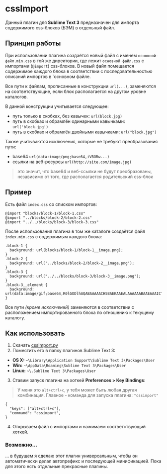 # cssImport
Данный плагин для **Sublime Text 3** предназначен для импорта содержимого css-блоков (БЭМ) в отдельный файл. 

## Принцип работы
При использовании плагина создаётся новый файл с именем `основной-файл.min.css` в той же директории, где лежит `основной файл.css` с импортами (`@import`) css-блоков. В новый файл помещается содержимое каждого блока в соответствии с последовательностью описаний импортов в `основном файле. 

Все пути к файлам, прописанные в конструкции `url(...)`, заменяются на соответствующие, если блок располагается на другом уровне каталогов. 

В данной конструкции учитывается следующее:
- путь только в скобках, без кавычек: 
`url(block.jpg)`
- путь в скобках и обрамлён одинарными кавычками:
`url('block.jpg')`
- путь в скобках и обрамлён двойными кавычками:
`url("block.jpg")`

Также учитываются исключения, которые не требуют преобразования пути:
- base64
`url(data:image/png;base64,iVBORw...)`
- ссылки на веб-ресурсы
`url(http://site.com/image.jpg)`

> это значит, что base64 и веб-ссылки не будут преобразованы, независимо от того, где располагается родительский css-блок

## Пример
Есть файл `index.css` со списком импортов:

	@import "blocks/block-1/block-1.css"
	@import "../blocks/block-2/block-2.css"
	@import "../../blocks/block-3/block-3.css"

После использования плагина в том же каталоге создаётся файл `index.min.css` с содержимым каждого блока:

    .block-1 {
      background: url(blocks/block-1/block-1__image.png);
    }
    .block-2 {
      background: url('../blocks/block-2/block-2__image.png');
    }
    .block-3 {
      background: url("../../blocks/block-3/block-3__image.png");
    }
    .block-3__element {
      background: url(data:image/gif;base64,R0lGODlhAQABAAAAACH5BAEKAAEALAAAAAABAAEAAAICTAEAOw==);
    }

Все пути *(кроме исключений)* заменяются в соответствии с расположением импортированного блока по отношению к текущему каталогу.

## Как использовать
1. Скачать [cssImport.py](https://github.com/alexshink/cssImport/blob/master/cssImport.py)
2. Поместить его в папку плагинов Sublime Text 3:
-   **OS X:**  `~\Library\Application Support\Sublime Text 3\Packages\User`
-   **Win:**  `~\AppData\Roaming\Sublime Text 3\Packages\User`
-   **Linux:**  `~\.Sublime Text 3\Packages\User`
3. Ставим запуск плагина на хоткей **Preferences > Key Bindings**:

> У меня это `alt+ctrl+c`, у тебя может быть любая другая   комбинация. Главное - команда для запуска плагина: `"cssimport"`

    {
      "keys": ["alt+ctrl+c"],
      "command": "cssimport",
    }

4. Открываем файл с импортами и нажимаем соответствующий хоткей.

### Возможно...
... в будущем я сделаю этот плагин универсальным, чтобы он автоматически делал автопрефикс и последующей минификацией. Пока для этого есть отдельные прекрасные плагины.

